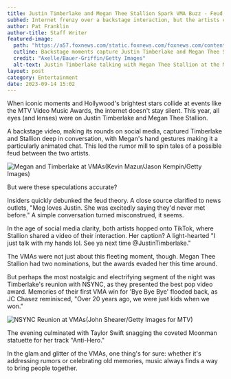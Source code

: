 ```yaml
---
title: Justin Timberlake and Megan Thee Stallion Spark VMA Buzz - Feud or Friendly Banter?
subhed: Internet frenzy over a backstage interaction, but the artists clear the air with humor.
author: Pat Franklin
author-title: Staff Writer
featured-image: 
  path: "https://a57.foxnews.com/static.foxnews.com/foxnews.com/content/uploads/2023/09/720/405/justin-timberlake-Megan-thee-stallion-split.jpg?ve=1&tl=1"
  cutline: Backstage moments capture Justin Timberlake and Megan Thee Stallion in an animated chat at the VMAs.
  credit: "Axelle/Bauer-Griffin/Getty Images"
  alt-text: Justin Timberlake talking with Megan Thee Stallion at the MTV VMAs.
layout: post
category: Entertainment
date: 2023-09-14 15:02
---
```


When iconic moments and Hollywood's brightest stars collide at events like the MTV Video Music Awards, the internet doesn't stay silent. This year, all eyes (and lenses) were on Justin Timberlake and Megan Thee Stallion.

A backstage video, making its rounds on social media, captured Timberlake and Stallion deep in conversation, with Megan's hand gestures making it a particularly animated chat. This led the rumor mill to spin tales of a possible feud between the two artists.

![Megan and Timberlake at VMAs](https://a57.foxnews.com/static.foxnews.com/foxnews.com/content/uploads/2023/09/720/405/justin-timberlake-megan-thee-stallion-vmas.jpg?ve=1&tl=1)(Kevin Mazur/Jason Kempin/Getty Images)

But were these speculations accurate?

Insiders quickly debunked the feud theory. A close source clarified to news outlets, "Meg loves Justin. She was excitedly saying they'd never met before." A simple conversation turned misconstrued, it seems.

In the age of social media clarity, both artists hopped onto TikTok, where Stallion shared a video of their interaction. Her caption? A light-hearted "I just talk with my hands lol. See ya next time @JustinTimberlake."

The VMAs were not just about this fleeting moment, though. Megan Thee Stallion had two nominations, but the awards evaded her this time around. 

But perhaps the most nostalgic and electrifying segment of the night was Timberlake's reunion with NSYNC, as they presented the best pop video award. Memories of their first VMA win for 'Bye Bye Bye' flooded back, as JC Chasez reminisced, "Over 20 years ago, we were just kids when we won."

![NSYNC Reunion at VMAs](https://a57.foxnews.com/static.foxnews.com/foxnews.com/content/uploads/2023/09/720/405/nsync-vmas.jpg?ve=1&tl=1)(John Shearer/Getty Images for MTV)

The evening culminated with Taylor Swift snagging the coveted Moonman statuette for her track "Anti-Hero."

In the glam and glitter of the VMAs, one thing's for sure: whether it's addressing rumors or celebrating old memories, music always finds a way to bring people together.

